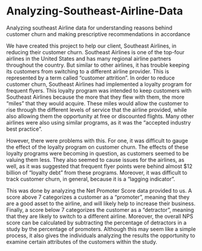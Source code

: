 # Analyzing-Southeast-Airline-Data
Analyzing southeast Airline data  for understanding reasons behind customer churn and making prescriptive recommendations in accordance  

We have created this project to help our client, Southeast Airlines, in reducing their customer churn. 
Southeast Airlines is one of the top-four airlines in the United States and has many regional airline partners throughout the country.
But similar to other airlines, it has trouble keeping its customers from switching to a different airline provider.
This is represented by a term called  “customer attrition”.
In order to reduce customer churn, Southeast Airlines had implemented a loyalty program for frequent flyers. 
This loyalty program was intended to keep customers with Southeast Airlines because the more that they flew with them, the more “miles”
that they would acquire.
These miles would allow the customer to rise through the different levels of service that the airline provided, while also allowing them the opportunity at free or discounted flights.
Many other airlines were also using similar programs, as it was the “accepted industry best practice”. 
	
However, there were problems with this.
For one, it was difficult to gauge the effect of the loyalty program on customer churn. 
The effects of these loyalty programs were becoming in question, as customers seemed to be valuing them less.
They also seemed to cause issues for the airlines, as well, as it was suggested that frequent flyer points were behind almost $12 billion of “loyalty debt” from these programs.
Moreover, it was difficult to track customer churn, in general, because it is a “lagging indicator”.

This was done by analyzing the Net Promoter Score data provided to us. 
A score above 7 categorizes a customer as a “promoter”, meaning that they are a good asset to the airline, and will likely help to increase their business.
Finally, a score below 7 categorizes the customer as a “detractor”, meaning that they are likely to switch to a different airline. 
Moreover, the overall NPS score can be calculated by subtracting the percentage of detractors in a study by the percentage of promoters. 
Although this may seem like a simple process, it also gives the individuals analyzing the results the opportunity to examine certain attributes of the customers within the study.

